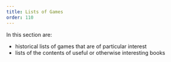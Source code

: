 ```yaml
---
title: Lists of Games
order: 110
---
```


In this section are:

- historical lists of games that are of particular interest
- lists of the contents of useful or otherwise interesting books
